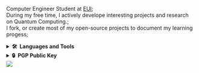 Computer Engineer Student at [EUI](https://Eui.edu.eg);<br>
During my free time, I actively develope interesting projects and research on Quantum Computing.;<br>
I fork, or create most of my open-source projects to document my learning progess;<br>
  
<details>
  <summary><b>🛠️&nbsp;&nbsp;Languages&nbsp;and&nbsp;Tools</b></summary>
  <br/>
<p align="left">
  <a href="https://git-scm.com/" target="_blank">
    <img src="https://www.vectorlogo.zone/logos/git-scm/git-scm-icon.svg" alt="git" width="40" height="40"/>
  </a>
  <a href="https://www.cprogramming.com/" target="_blank">
    <img src="https://raw.githubusercontent.com/devicons/devicon/master/icons/c/c-original.svg" alt="c" width="40" height="40"/>
  </a>
  <a href="https://www.w3schools.com/cpp/" target="_blank">
    <img src="https://raw.githubusercontent.com/devicons/devicon/master/icons/cplusplus/cplusplus-original.svg" alt="cplusplus" width="40" height="40"/>
  </a>
  <a href="https://www.mathworks.com/products/matlab.html" target="_blank">
    <img src="https://upload.wikimedia.org/wikipedia/commons/2/21/Matlab_Logo.png" alt="matlab" width="40" height="40"/>
  </a>
  <a href="https://www.python.org" target="_blank">
    <img src="https://raw.githubusercontent.com/devicons/devicon/master/icons/python/python-original.svg" alt="python" width="40" height="40"/>
  </a>
  <a href="https://www.tensorflow.org/" target="_blank">
    <img src="https://www.vectorlogo.zone/logos/tensorflow/tensorflow-icon.svg" alt="tensorflow" width="40" height="40"/>
  </a>
</p>

</details>

<details>
  <summary><b>🔒&nbsp;&nbsp;PGP&nbsp;Public&nbsp;Key</b></summary>
  <br/>

```
-----BEGIN PGP PUBLIC KEY BLOCK-----

mDMEZ5eXchYJKwYBBAHaRw8BAQdADTFzIfxdf+nUzydDZL2nxi76ZCENqUFKjuJH
/JVPdwe0MEFiZGVscmFobWFuIEdhYnIgPGFiZGVscmFobWFuX2dhYnJAdHV0YW5v
dGEuY29tPoiTBBMWCgA7FiEEZDb0GJ5IyOsu2ektsPIRelQcd6kFAmeXl3ICGwMF
CwkIBwICIgIGFQoJCAsCBBYCAwECHgcCF4AACgkQsPIRelQcd6nYGgD9F7U7RzH0
OkU8XpZcyQ+wxPR0ahn8uBIepCfItnrfQsMA/1rBtLxX0R87N+39vtsDxkTp4YHb
n0c3Sdy+ij1fK5cAuDgEZ5eXchIKKwYBBAGXVQEFAQEHQNXvX96rtXllR7vkP3+p
urKagsZn4589c7p9ohL9XZJWAwEIB4h4BBgWCgAgFiEEZDb0GJ5IyOsu2ektsPIR
elQcd6kFAmeXl3ICGwwACgkQsPIRelQcd6kChQEA4BRo/foMF0toQzXxG6YCmlBn
oUwMXKpeahBEojb7ClgBAJPj72YAPUIvCOhyFnve1uHPq52j07iv14Xqyo4hfqUM
=ebQG
-----END PGP PUBLIC KEY BLOCK-----
```
</details>

<img align="left" src="https://github-readme-stats.vercel.app/api?username=Gabrcodes&include_all_commits=true&show_icons=true&theme=radical&count_private=true&hide_border=true"/>
